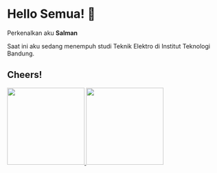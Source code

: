 # Hello Semua! 👋

Perkenalkan aku **Salman**

Saat ini aku sedang menempuh studi Teknik Elektro di Institut Teknologi Bandung.

## Cheers!

<p align="left">
<a href="https://github.com/salmansubki">
  <img height="180em" src="https://github-readme-stats-eight-theta.vercel.app/api?username=gilangadhan&show_icons=true&theme=algolia&include_all_commits=true&count_private=true"/>
  <img height="180em" src="https://github-readme-stats-eight-theta.vercel.app/api/top-langs/?username=gilangadhan&layout=compact&langs_count=8&theme=algolia"/>
</a>
</p>
